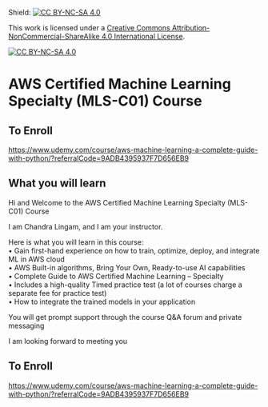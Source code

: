 Shield: [![CC BY-NC-SA 4.0][cc-by-nc-sa-shield]][cc-by-nc-sa]

This work is licensed under a
[Creative Commons Attribution-NonCommercial-ShareAlike 4.0 International License][cc-by-nc-sa].

[![CC BY-NC-SA 4.0][cc-by-nc-sa-image]][cc-by-nc-sa]

[cc-by-nc-sa]: http://creativecommons.org/licenses/by-nc-sa/4.0/
[cc-by-nc-sa-image]: https://licensebuttons.net/l/by-nc-sa/4.0/88x31.png
[cc-by-nc-sa-shield]: https://img.shields.io/badge/License-CC%20BY--NC--SA%204.0-lightgrey.svg
# AWS Certified Machine Learning Specialty (MLS-C01) Course
  
## To Enroll
https://www.udemy.com/course/aws-machine-learning-a-complete-guide-with-python/?referralCode=9ADB4395937F7D656EB9  
  
## What you will learn
Hi and Welcome to the AWS Certified Machine Learning Specialty (MLS-C01) Course  
  
I am Chandra Lingam, and I am your instructor.  
  
Here is what you will learn in this course:  
•	Gain first-hand experience on how to train, optimize, deploy, and integrate ML in AWS cloud  
•	AWS Built-in algorithms, Bring Your Own, Ready-to-use AI capabilities   
•	Complete Guide to AWS Certified Machine Learning – Specialty  
•	Includes a high-quality Timed practice test  (a lot of courses charge a separate fee for practice test)  
•	How to integrate the trained models in your application  
  
You will get prompt support through the course Q&A forum and private messaging  

I am looking forward to meeting you  

## To Enroll
https://www.udemy.com/course/aws-machine-learning-a-complete-guide-with-python/?referralCode=9ADB4395937F7D656EB9  
